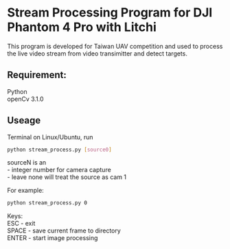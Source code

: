 # Stream Processing Program for DJI Phantom 4 Pro with Litchi  
This program is developed for Taiwan UAV competition and used to process the live video stream from video transimitter and detect targets. 

## Requirement: 
Python  
openCv 3.1.0

## Useage
Terminal on Linux/Ubuntu, run

```sh
python stream_process.py [source0]
```

sourceN is an  
     - integer number for camera capture  
     - leave none will treat the source as cam 1  

For example:

```sh
python stream_process.py 0
```
Keys:  
    ESC    - exit  
    SPACE  - save current frame to <shot path> directory  
    ENTER  - start image processing  
